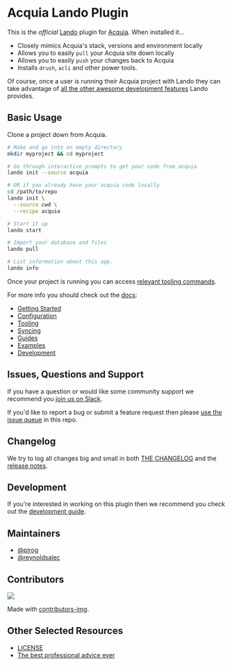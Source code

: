 # Acquia Lando Plugin

This is the _official_ [Lando](https://lando.dev) plugin for [Acquia](https://acquia.io). When installed it...

* Closely mimics Acquia's stack, versions and environment locally
* Allows you to easily `pull` your Acquia site down locally
* Allows you to easily `push` your changes back to Acquia
* Installs `drush`, `acli` and other power tools.

Of course, once a user is running their Acquia project with Lando they can take advantage of [all the other awesome development features](https://docs.lando.dev) Lando provides.


## Basic Usage

Clone a project down from Acquia.

```bash
# Make and go into an empty directory
mkdir myproject && cd myproject

# Go through interactive prompts to get your code from acquia
lando init --source acquia

# OR if you already have your acquia code locally
cd /path/to/repo
lando init \
  --source cwd \
  --recipe acquia

# Start it up
lando start

# Import your database and files
lando pull

# List information about this app.
lando info
```

Once your project is running you can access [relevant tooling commands](https://docs.lando.dev/acquia/tooling.html).

For more info you should check out the [docs](https://docs.lando.dev/acquia):

* [Getting Started](https://docs.lando.dev/acquia/getting-started.html)
* [Configuration](https://docs.lando.dev/acquia/config.html)
* [Tooling](https://docs.lando.dev/acquia/tooling.html)
* [Syncing](https://docs.lando.dev/acquia/sync.html)
* [Guides](https://docs.lando.dev/acquia/guides.html)
* [Examples](https://github.com/lando/acquia/tree/main/examples)
* [Development](https://docs.lando.dev/acquia/development.html)

## Issues, Questions and Support

If you have a question or would like some community support we recommend you [join us on Slack](https://launchpass.com/devwithlando).

If you'd like to report a bug or submit a feature request then please [use the issue queue](https://github.com/lando/acquia/issues/new/choose) in this repo.

## Changelog

We try to log all changes big and small in both [THE CHANGELOG](https://github.com/lando/acquia/blob/main/CHANGELOG.md) and the [release notes](https://github.com/lando/acquia/releases).

## Development

If you're interested in working on this plugin then we recommend you check out the [development guide](https://github.com/lando/acquia/blob/main/docs/development.md).


## Maintainers

* [@pirog](https://github.com/pirog)
* [@reynoldsalec](https://github.com/reynoldsalec)

## Contributors

<a href="https://github.com/lando/acquia/graphs/contributors">
  <img src="https://contrib.rocks/image?repo=lando/acquia" />
</a>

Made with [contributors-img](https://contrib.rocks).

## Other Selected Resources

* [LICENSE](https://github.com/lando/acquia/blob/main/LICENSE.md)
* [The best professional advice ever](https://www.youtube.com/watch?v=tkBVDh7my9Q)
